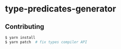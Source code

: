 # type-predicates-generator

## Contributing

```bash
$ yarn install
$ yarn patch  # fix types compiler API
```
